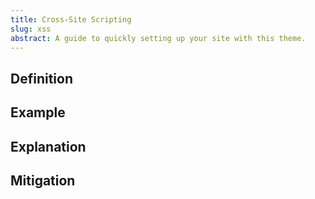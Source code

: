 ```yaml
---
title: Cross-Site Scripting
slug: xss
abstract: A guide to quickly setting up your site with this theme.
---
```


## Definition


## Example


## Explanation


## Mitigation
